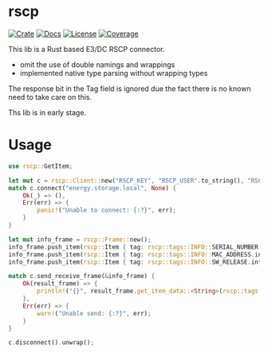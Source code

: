 # rscp

[![Crate](https://img.shields.io/crates/v/rscp.svg)](https://crates.io/crates/rscp)
[![Docs](https://docs.rs/rscp/badge.svg)](https://docs.rs/rscp)
[![License](https://img.shields.io/crates/l/rscp.svg?maxAge=2592000)](https://github.com/mr-sven/rscp/blob/main/LICENSE)
[![Coverage](https://img.shields.io/badge/coverage-89.48%25-green)](https://github.com/mr-sven/rscp)

This lib is a Rust based E3/DC RSCP connector.

 - omit the use of double namings and wrappings
 - implemented native type parsing without wrapping types

The response bit in the Tag field is ignored due the fact there is no known need to take care on this.

Ths lib is in early stage.

# Usage

```rust
use rscp::GetItem;

let mut c = rscp::Client::new("RSCP_KEY", "RSCP_USER".to_string(), "RSCP_PASSWORD".to_string());
match c.connect("energy.storage.local", None) {
    Ok(_) => (),
    Err(err) => {
        panic!("Unable to connect: {:?}", err);
    }
}

let mut info_frame = rscp::Frame::new();
info_frame.push_item(rscp::Item { tag: rscp::tags::INFO::SERIAL_NUMBER.into(), data: None } );
info_frame.push_item(rscp::Item { tag: rscp::tags::INFO::MAC_ADDRESS.into(), data: None } );
info_frame.push_item(rscp::Item { tag: rscp::tags::INFO::SW_RELEASE.into(), data: None } );

match c.send_receive_frame(&info_frame) {
    Ok(result_frame) => {
        println!("{}", result_frame.get_item_data::<String>(rscp::tags::INFO::SERIAL_NUMBER.into()).unwrap());
    },
    Err(err) => {
        warn!("Unable send: {:?}", err);
    }
}

c.disconnect().unwrap();
```
